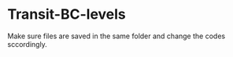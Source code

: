 # Transit-BC-levels

Make sure files are saved in the same folder and change the codes sccordingly.
